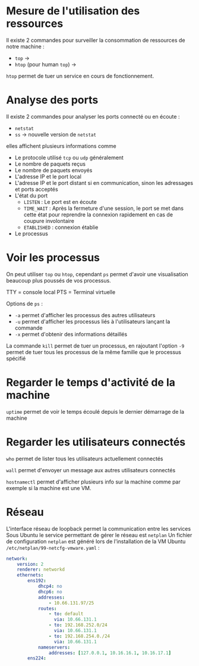 # Mesure de l'utilisation des ressources
Il existe 2 commandes pour surveiller la consommation de ressources de notre machine :
- `top` -> 
- `htop`  (pour human `top`) -> 

`htop` permet de tuer un service en cours de fonctionnement.

# Analyse des ports 
Il existe 2 commandes pour analyser les ports connecté ou en écoute :
- `netstat` 
- `ss` -> nouvelle version de `netstat`

elles affichent plusieurs informations comme
- Le protocole utilisé `tcp` ou `udp` généralement
- Le nombre de paquets reçus
- Le nombre de paquets envoyés
- L'adresse IP et le port local
- L'adresse IP et le port distant si en communication, sinon les adressages et ports acceptés
- L'état du port
	- `LISTEN` : Le port est en écoute
	- `TIME_WAIT` : Après la fermeture d'une session, le port se met dans cette état pour reprendre la connexion rapidement en cas de coupure involontaire
	- `ETABLISHED` : connexion établie
- Le processus

# Voir les processus
On peut utiliser `top` ou `htop`, cependant `ps` permet d'avoir une visualisation beaucoup plus poussés de vos processus.

TTY = console local
PTS = Terminal virtuelle

Options de `ps` :
- `-a` permet d'afficher les processus des autres utilisateurs
- `-u` permet d'afficher les processus liés à l'utilisateurs lançant la commande
- `-x` permet d'obtenir des informations détaillés

La commande `kill` permet de tuer un processus, en rajoutant l'option `-9` permet de tuer tous les processus de la même famille que le processus spécifié

# Regarder le temps d'activité de la machine

`uptime` permet de voir le temps écoulé depuis le dernier démarrage de la machine

# Regarder les utilisateurs connectés

`who` permet de lister tous les utilisateurs actuellement connectés

`wall` permet d'envoyer un message aux autres utilisateurs connectés

`hostnamectl` permet d'afficher plusieurs info sur la machine comme par exemple si la machine est une VM.

# Réseau

L'interface réseau de loopback permet la communication entre les services 
Sous Ubuntu le service permettant de gérer le réseau est `netplan`
Un fichier de configuration `netplan` est généré lors de l'installation de la VM Ubuntu
`/etc/netplan/99-netcfg-vmware.yaml` :
```YAML
network:
	version: 2
	renderer: networkd
	ethernets:
		ens192:
			dhcp4: no
			dhcp6: no
			addresses:
				- 10.66.131.97/25
			routes:
				- to: default
				  via: 10.66.131.1
				- to: 192.168.252.0/24
				  via: 10.66.131.1
				- to: 192.168.254.0./24
				  via: 10.66.131.1
			nameservers:
				addresses: [127.0.0.1, 10.16.16.1, 10.16.17.1]
		ens224:
		 
		
```